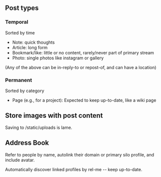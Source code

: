 ## Post types

### Temporal

Sorted by time

* Note: quick thoughts
* Article: long form
* Bookmark/like: little or no content, rarely/never part of primary
  stream
* Photo: single photos like instagram or gallery

(Any of the above can be in-reply-to or repost-of, and can have a
location)

### Permanent

Sorted by category

* Page (e.g., for a project): Expected to keep up-to-date, like a wiki
  page

## Store images with post content

Saving to /static/uploads is lame.

## Address Book

Refer to people by name, autolink their domain or primary silo
profile, and include avatar.

Automatically discover linked profiles by rel-me -- keep up-to-date.
